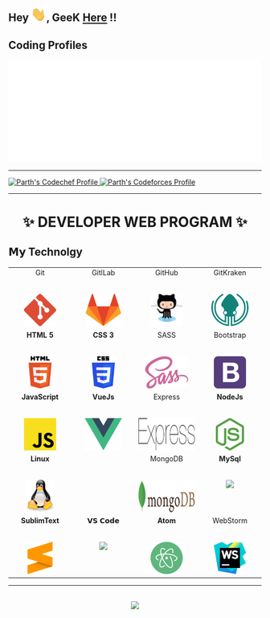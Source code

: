 <!-- ### Hi there 👋 -->
## Hey <img src="https://raw.githubusercontent.com/parth-27/parth-27/master/Hi.gif" width="30px">, GeeK  [Here](https://github.com/hello-challenger) !!

## Coding Profiles

<img src="https://github.com/hello-challenger/hello-challenger/blob/main/svg.svg"/>

<!--
**hello-challenger/hello-challenger** is a ✨ _special_ ✨ repository because its `README.md` (this file) appears on your GitHub profile.

Here are some ideas to get you started:

- 🔭 I’m currently working on ...
- 🌱 I’m currently learning ...
- 👯 I’m looking to collaborate on ...
- 🤔 I’m looking for help with ...
- 💬 Ask me about ...
- 📫 How to reach me: ...
- 😄 Pronouns: ...
- ⚡ Fun fact: ...
-->



</h2>

<hr/>
<!--
## About Me
Hey My Name is Sylvain Chochod, I am Mentor & developer advocate. I am passionate about technology. Looking forward to sharing my experiences.
-->

<a href="https://www.codechef.com/users/night_king_">
  <img  alt="Parth's Codechef Profile" width="35px" src="https://cdn.jsdelivr.net/npm/simple-icons@v3/icons/codechef.svg" />
</a>

<a href="https://codeforces.com/profile/night_king_">
  <img  alt="Parth's Codeforces Profile" width="35px" src="https://cdn.jsdelivr.net/npm/simple-icons@v3/icons/codeforces.svg" />
</a>

<hr/>

<h1 align="center">
✨ DEVELOPER WEB PROGRAM ✨

## 𝗠𝘆 Technolgy

<table>
  <tbody>
    <tr valign="top">
      <td width="20%" align="center">
	  <span>Git</span><br><br><br>
        <img height="64px" src="icons/git-icon.svg">
      </td>
	     <td width="20%" align="center">
		 <span>GitlLab</span><br><br><br>
        <img height="64px" src="icons/gitlab.svg">
      </td>
      <td width="20%" align="center">
	  <span>GitHub</span><br><br><br>
        <img height="64px" src="icons/github-octocat.svg">
      </td>
      <td width="20%" align="center">
	  <span>GitKraken</span><br><br><br>
        <img height="64px" src="icons/gitkraken.svg">
      </td>
    </tr>
    <tr valign="top">
      <td width="25%" align="center">
	  <span><strong>HTML 5</strong>
        </span><br><br><br>
        <img height="64px" src="icons/html-5.svg"><br>
      </td>
      <td width="25%" align="center">
        <span><strong>CSS 3</strong>
        </span><br><br><br>
        <img height="64px" src="icons/css-3.svg">
      </td>
      <td width="25%" align="center">
        <span>SASS</span><br><br><br>
        <img height="64px" src="icons/sass.svg">
      </td>
      <td width="25%" align="center">
        <span>Bootstrap</span><br><br><br>
        <img height="64px" src="icons/bootstrap.svg">
      </td>
    </tr>
	  <tr valign="top">
      <td width="25%" align="center">
        <span><strong>JavaScript</strong>
        </span><br><br><br>
        <img height="64px" src="icons/javascript.svg">
      </td>
	      <td width="25%" align="center">
        <span><strong>VueJs</strong></span><br><br><br>
        <img height="64px" src="icons/vue.svg">
      </td>
	  <td width="25%" align="center">
        <span>Express</span><br><br><br>
        <img height="64px" src="icons/express.svg">
      </td>
	  </td>
      <td width="25%" align="center">
        <span><strong>NodeJs</strong>
        </span><br><br><br>
        <img height="64px" src="icons/nodejs-icon.svg">
      </td>
    </tr>
	<tr valign="top">
      <td width="25%" align="center">
        <span><strong>Linux</strong></span><br><br><br>
        <img height="64px" src="icons/linux-tux.svg">
      </td>
      <td width="25%" align="center">
        <span><strong></strong></span><br><br><br>
        <!-- <img height="64px" src="#"> -->
      </td>
	    <td width="25%" align="center">
        <span>MongoDB</span><br><br><br>
        <img height="64px" src="icons/mongodb.svg">
      </td>
	  <td width="25%" align="center">
        <span><strong>MySql</strong></span><br><br><br>
        <img height="64px" src="https://www.vectorlogo.zone/logos/mysql/mysql-ar21.svg">
      </td>
    </tr>
		  <tr valign="top">
      <td width="25%" align="center">
        <span><strong>SublimText</strong>
        </span><br><br><br>
        <img height="64px" src="icons/sublimetext-icon.svg">
      </td>
	  <td width="25%" align="center">
        <span>𝗩𝗦 𝗖𝗼𝗱𝗲</span><br><br><br>
        <img height="64px" src="https://cdn.svgporn.com/logos/visual-studio-code.svg">
      </td>
      <td width="25%" align="center">
        <span><strong>Atom</strong>
        </span><br><br><br>
        <img height="64px" src="icons/atom-icon.svg">
      </td>
      <td width="25%" align="center">
        <span>WebStorm</span><br><br><br>
        <img height="64px" src="icons/webstorm.svg">
      </td>
    </tr>
  </tbody>
</table>
<hr>


  <!-- https://img.shields.io/badge/Linkedin-Parth Patel-blue&?style=social&logo=linkedin -->

  <!-- https://img.shields.io/badge/Github-Parth%20Patel-black&?style=social&logo=Github -->

  <!-- https://img.shields.io/badge/Facebook-Parth%20Patel-darkblue&?style=social&logo=Facebook -->

  <!-- https://img.shields.io/badge/Instagram-parth.__.27-red&?style=social&logo=Instagram -->

  <!-- https://img.shields.io/badge/Twitter-Parth%20Patel-blue&?style=social&logo=Twitter -->

<p align="center">
  <br/>
<a href="https://github.com/hello-challenger">
    <img src="https://img.shields.io/badge/Github-%230A0A0A.svg?&style=flat-square&logo=Github&logoColor=white">
  </a><br/>

<!--
  <a href="https://www.linkedin.com/in/parth-patel-313a40198/">
    <img src="https://img.shields.io/badge/LinkedIn-%230077B5.svg?&style=flat-square&logo=linkedin&logoColor=white">
  </a>

  <a href="https://github.com/parth-27">
    <img src="https://img.shields.io/badge/Github-%230A0A0A.svg?&style=flat-square&logo=Github&logoColor=white">
  </a>


  <br/>
  <a href="https://www.facebook.com/profile.php?id=100026103873514">
    <img src="https://img.shields.io/badge/Facebook-%231877F2.svg?&style=flat-square&logo=facebook&logoColor=white">
  </a>

  <a href="https://www.instagram.com/parth._.27/">
    <img src="https://img.shields.io/badge/Instagram-%23E4405F.svg?&style=flat-square&logo=instagram&logoColor=white">
  </a>

  <a href="https://twitter.com/parthpatel_27">
    <img src="https://img.shields.io/badge/twitter-%230077D4.svg?&style=flat-square&logo=twitter&logoColor=white">
  </a>
</p>
</h1>

<div align = "center">

![Parth's Github Status](https://github-readme-stats.vercel.app/api?username=parth-27&show_icons=true&title_color=3793c4&icon_color=ffbb00&text_color=ffffff&bg_color=000000)

<hr>

</div>

<h3>Thanks for Stopping by!! 😊</h3>

---
⭐️ From [Parth Patel](https://github.com/parth-27)
-->
